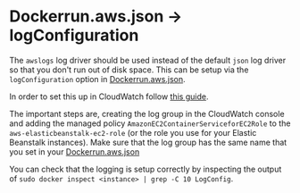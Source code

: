 # Dockerrun.aws.json -> logConfiguration

The `awslogs` log driver should be used instead of the default `json` log driver so that you don't run out of disk space. This can be setup via the `logConfiguration` option in [Dockerrun.aws.json](https://github.com/dwilkie/freeswitch-config/blob/master/Dockerrun.aws.json).

In order to set this up in CloudWatch follow [this guide](http://docs.aws.amazon.com/AmazonECS/latest/developerguide/using_awslogs.html).

The important steps are, creating the log group in the CloudWatch console and adding the managed policy `AmazonEC2ContainerServiceforEC2Role` to the `aws-elasticbeanstalk-ec2-role` (or the role you use for your Elastic Beanstalk instances). Make sure that the log group has the same name that you set in your [Dockerrun.aws.json](https://github.com/dwilkie/freeswitch-config/blob/master/Dockerrun.aws.json)

You can check that the logging is setup correctly by inspecting the output of `sudo docker inspect <instance> | grep -C 10 LogConfig`.


